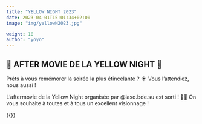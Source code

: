 ```yaml
---
title: "YELLOW NIGHT 2023"
date: 2023-04-01T15:01:34+02:00
image: "img/yellowN2023.jpg"

weight: 10
author: "yoyo"
---
```


## 💛 AFTER MOVIE DE LA YELLOW NIGHT 💛

Prêts à vous remémorer la soirée la plus étincelante ? ☀️
Vous l’attendiez, nous aussi !

L’aftermovie de la Yellow Night organisée par @laso.bde.su est sorti ! 💛🎉
On vous souhaite à toutes et à tous un excellent visionnage !

{{<youtube QBVLKV7rP0>}}
